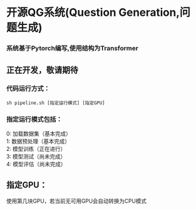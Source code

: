 # 开源QG系统(Question Generation,问题生成)
### 系统基于Pytorch编写,使用结构为Transformer
## 正在开发，敬请期待

### 代码运行方式：
`sh pipeline.sh [指定运行模式] [指定GPU]`

### 指定运行模式包括：
0: 加载数据集（基本完成）  
1: 数据预处理（基本完成）  
2: 模型训练（正在进行）  
3: 模型测试（尚未完成）  
4: 模型评估（尚未完成）  

## 指定GPU：
使用第几块GPU，若当前无可用GPU会自动转换为CPU模式
